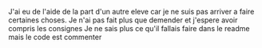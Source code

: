 J'ai eu de l'aide de la part d'un autre eleve car je ne suis pas arriver a faire certaines choses. Je n'ai pas fait plus que demender et j'espere avoir compris les consignes
Je ne sais plus ce qu'il fallais faire dans le readme mais le code est commenter